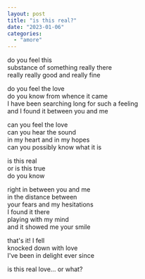 ```yaml
---
layout: post
title: "is this real?"
date: "2023-01-06"
categories:
  - "amore"
---
```


do you feel this  
substance of something really there  
really really good and really fine  

do you feel the love  
do you know from whence it came  
I have been searching long for such a feeling  
and I found it between you and me  

can you feel the love  
can you hear the sound  
in my heart and in my hopes  
can you possibly know what it is  

is this real  
or is this true  
do you know  

right in between you and me  
in the distance between  
your fears and my hesitations  
I found it there  
playing with my mind  
and it showed me your smile  

that's it! I fell  
knocked down with love  
I've been in delight ever since  

is this real love... or what?  
